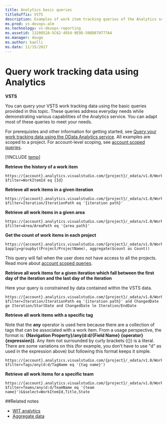 ```yaml
---
title: Analytics basic queries
titleSuffix: VSTS  
description: Examples of work item tracking queries of the Analytics service for VSTS 
ms.prod: vs-devops-alm
ms.technology: vs-devops-reporting
ms.assetid: 1320852A-5C62-4954-9E9D-508D670777A4
ms.manager: douge
ms.author: kaelli
ms.date: 11/15/2017
---
```


# Query work tracking data using Analytics  

**VSTS**  

You can query your VSTS work tracking data using the basic queries provided in this topic. These queries address everyday needs while demonstrating various capabilities of the
Analytics service. You can adapt most of these queries to meet your needs.

For prerequistes and other information for getting started, see [Query your work tracking data using the OData Analytics service](wit-analytics.md). All examples are scoped to a project. For account-level scoping, see [account scoped queries](account-scoped-queries.md).

[!INCLUDE [temp](../_shared/analytics-preview.md)]

**Retrieve the history of a work item**

```
https://{account}.analytics.visualstudio.com/{project}/_odata/v1.0/WorkItemRevisions?$filter=WorkItemId eq {Id}
```

**Retrieve all work items in a given iteration**

```
https://{account}.analytics.visualstudio.com/{project}/_odata/v1.0/WorkItems?$filter=Iteration/IterationPath eq '{iteration path}'
```

**Retrieve all work items in a given area**

```
https://{account}.analytics.visualstudio.com/{project}/_odata/v1.0/WorkItems?$filter=Area/AreaPath eq '{area path}'
```

**Get the count of work items in each project**
```
https://{account}.analytics.visualstudio.com/{project}/_odata/v1.0/WorkItems?$apply=groupby((Project/ProjectName), aggregate($count as Count))
```

This query will fail when the user does not have access to all the projects. Read more about [account scoped queries](account-scoped-queries.md).

**Retrieve all work items for a given iteration which fall between the first day of the iteration and the last day of the iteration**

Here your query is constrained by data 
contained within the VSTS data. 

```
https://{account}.analytics.visualstudio.com/{project}/_odata/v1.0/WorkItems?$filter=Iteration/IterationPath eq '{iteration path}' and ChangedDate ge Iteration/StartDate and ChangedDate le Iteration/EndDate
```

**Retrieve all work items with a specific tag**

Note that the **any** operator is used here because there are a collection of tags that can be associated with a work item.
From a usage perspective, the format is: **{Navigation Property}/any(d:d/{Field Name} {operator} {expression})**. Any item not surrounded by curly brackets ({}) is a literal. There are some variations on this (for example, you don't have to use "d" as used in the expression above)
but following this format keeps it simple.

```
https://{account}.analytics.visualstudio.com/{project}/_odata/v1.0/WorkItems?$filter=Tags/any(d:d/TagName eq '{tag name}')
```

**Retrieve all work items for a specific team**

```
https://{account}.analytics.visualstudio.com/{project}/_odata/v1.0/WorkItems?$filter=Teams/any(d:d/TeamName eq '{team name}')&$select=WorkItemId,Title,State
```
##Related notes 

- [WIT analytics](wit-analytics.md)  
- [Aggregate data](aggregated-data-analytics.md)